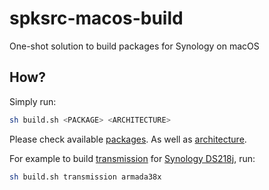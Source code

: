 # spksrc-macos-build

One-shot solution to build packages for Synology on macOS

## How?

Simply run:

```bash
sh build.sh <PACKAGE> <ARCHITECTURE>
```

Please check available [packages](https://github.com/SynoCommunity/spksrc/tree/master/spk). As well as [architecture](https://github.com/SynoCommunity/spksrc/wiki/Architecture-per-Synology-model).

For example to build [transmission](https://transmissionbt.com) for [Synology DS218j](https://www.synology.com/en-us/support/download/DS218j), run:

```bash
sh build.sh transmission armada38x
```
